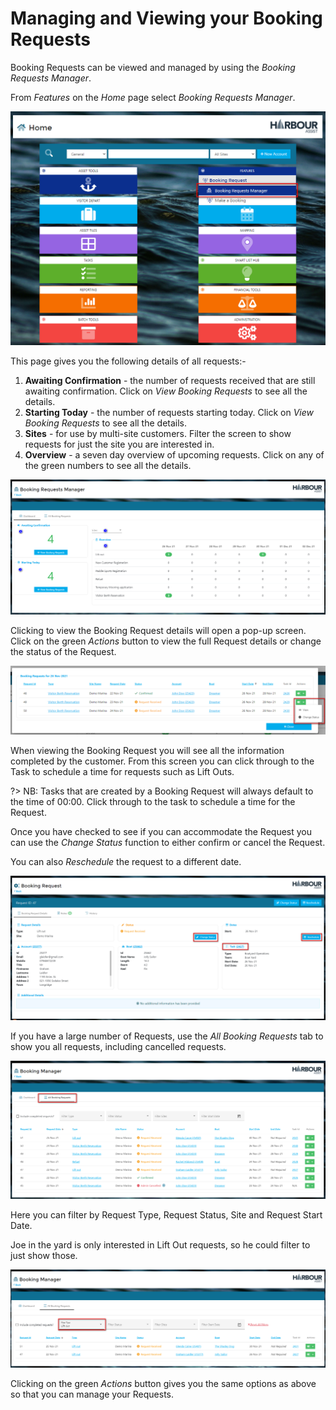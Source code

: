 # Managing and Viewing your Booking Requests

Booking Requests can be viewed and managed by using the *Booking Requests Manager*.

From *Features* on the *Home* page select *Booking Requests Manager*.

![image-20211125162811234](image-20211125162811234.png)

This page gives you the following details of all requests:-

1. **Awaiting Confirmation** - the number of requests received that are still awaiting confirmation.  Click on *View Booking Requests* to see all the details.
2. **Starting Today** - the number of requests starting today.  Click on *View Booking Requests* to see all the details.
3. **Sites** - for use by multi-site customers.  Filter the screen to show requests for just the site you are interested in.
4. **Overview** - a seven day overview of upcoming requests.  Click on any of the green numbers to see all the details.

![image-20211126113733611](image-20211126113733611.png)

Clicking to view the Booking Request details will open a pop-up screen. Click on the green *Actions* button to view the full Request details or change the status of the Request.

![image-20211126114415076](image-20211126114415076.png)

When viewing the Booking Request you will see all the information completed by the customer.  From this screen you can click through to the Task to schedule a time for requests such as Lift Outs.

?> NB: Tasks that are created by a Booking Request will always default to the time of 00:00.  Click through to the task to schedule a time for the Request.

Once you have checked to see if you can accommodate the Request you can use the *Change Status* function to either confirm or cancel the Request.

You can also *Reschedule* the request to a different date. 

![image-20211126115521431](image-20211126115521431.png)

If you have a large number of Requests, use the *All Booking Requests* tab to show you all requests, including cancelled requests.

![image-20211125165310736](image-20211125165310736.png)

Here you can filter by Request Type, Request Status, Site and Request Start Date.  

Joe in the yard is only interested in Lift Out requests, so he could filter to just show those.

![image-20211125165506827](image-20211125165506827.png)

Clicking on the green *Actions* button gives you the same options as above so that you can manage your Requests.